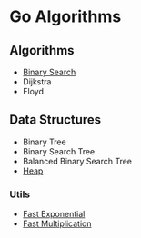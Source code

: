 # Go Algorithms

## Algorithms

- [Binary Search](algorithms/binary_search/README.md)
- Dijkstra
- Floyd

## Data Structures

- Binary Tree
- Binary Search Tree
- Balanced Binary Search Tree
- [Heap](data_structures/heap/README.md)

### Utils

- [Fast Exponential](utils/fast_exp/README.md)
- [Fast Multiplication](utils/fast_mul/README.md)
